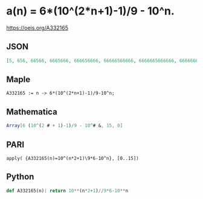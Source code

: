 # a\(n\) \= 6\*\(10^\(2\*n\+1\)\-1\)/9 \- 10^n\.
https://oeis.org/A332165
## JSON
```JSON
[5, 656, 66566, 6665666, 666656666, 66666566666, 6666665666666, 666666656666666, 66666666566666666, 6666666665666666666, 666666666656666666666, 66666666666566666666666, 6666666666665666666666666, 666666666666656666666666666, 66666666666666566666666666666, 6666666666666665666666666666666]
```
## Maple
```Maple
A332165 := n -> 6*(10^(2*n+1)-1)/9-10^n;
```
## Mathematica
```Mathematica
Array[6 (10^(2 # + 1)-1)/9 - 10^# &, 15, 0]
```
## PARI
```PARI
apply( {A332165(n)=10^(n*2+1)\9*6-10^n}, [0..15])
```
## Python
```Python
def A332165(n): return 10**(n*2+1)//9*6-10**n
```

